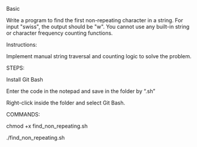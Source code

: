 Basic

Write a program to find the first non-repeating character in a
string. For input "swiss", the output should be "w". You cannot use any built-in string or character frequency counting functions.

Instructions: 

Implement manual string traversal and counting logic to solve the problem. 

STEPS:

Install Git Bash

 Enter the code in the notepad and save in the folder by “.sh”
 
 Right-click inside the folder and select Git Bash.
 
COMMANDS:

 chmod +x find_non_repeating.sh
 
 ./find_non_repeating.sh
